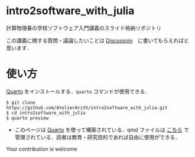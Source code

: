 # intro2software_with_julia

計算物理春の学校ソフトウェア入門講義のスライド格納リポジトリ

この講義に関する質問・議論したいことは [Discussoin](https://github.com/AtelierArith/intro2software_with_julia/discussions)　に書いてもらえればと思います．

# 使い方

[Quarto](https://quarto.org/docs/get-started/) をインストールする．`quarto` コマンドが使用できる．

```console
$ git clone https://github.com/AtelierArith/intro2software_with_julia.git
$ cd intro2software_with_julia
$ quarto preview
```

- このページは [Quarto](https://quarto.org/) を使って構築されている．qmd ファイルは [こちら](https://github.com/AtelierArith/intro2software_with_julia) で管理されている．読者は教育・研究目的であれば自由に使用ができる．

Your contribution is welcome


